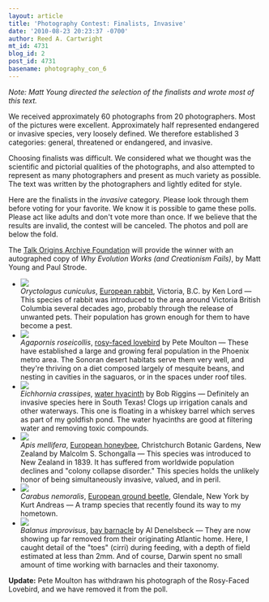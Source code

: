 ```yaml
---
layout: article
title: 'Photography Contest: Finalists, Invasive'
date: '2010-08-23 20:23:37 -0700'
author: Reed A. Cartwright
mt_id: 4731
blog_id: 2
post_id: 4731
basename: photography_con_6
---
```

_Note: Matt Young directed the selection of the finalists and wrote most of this text._

We received approximately 60 photographs from 20 photographers.  Most of the pictures were excellent.  Approximately half represented endangered or invasive species, very loosely defined. We therefore established 3 categories: general, threatened or endangered, and invasive. 

Choosing finalists was difficult. We considered what we thought was the scientific and pictorial qualities of the photographs, and also attempted to represent as many photographers and present as much variety as possible. The text was written by the photographers and lightly edited for style.

Here are the finalists in the _invasive_ category.  Please look through them before voting for your favorite.  We know it is possible to game these polls.  Please act like adults and don't vote more than once.  If we believe that the results are invalid, the contest will be canceled.  The photos and poll are below the fold.

The [Talk Origins Archive Foundation](http://www.talkorigins.org/foundation/donate.html) will provide the winner with an autographed copy of _Why Evolution Works (and Creationism Fails)_, by Matt Young and Paul Strode.


<style>
#mygalleryview {
}
.gallery {
background-color: #333 !important;
margin-left: auto;
margin-right: auto;
}
.pointer {
border-bottom-color: #FFF !important;
}
.frame.current .img_wrap {
border-color: #FFF !important;
}
.gallery img {
margin: 0px !important;
}
.frame .img_wrap {
border-width: 3px !important;
}
.panel-overlay {
overflow:auto !important;
} 
</style>
<ul id="mygalleryview" >
<li><img src="http://pandasthumb.org/archives/2010/08/08/Lord.Oryctolagus_cuniculus.jpg" />
<div class="panel-overlay">
<i>Oryctolagus cuniculus</i>, <a href="http://en.wikipedia.org/wiki/European_Rabbit">European rabbit</a>, Victoria, B.C. by Ken Lord &mdash;  This species of rabbit was introduced to the area around Victoria British Columbia several decades ago, probably through the release of unwanted pets. Their population has grown enough for them to have become a pest.
</div>
</li>
<li><img src="http://pandasthumb.org/archives/2010/08/08/Moulton.Agapornis_roseicollis.jpg" />
<div class="panel-overlay">
<i>Agapornis roseicollis</i>, <a href="http://en.wikipedia.org/wiki/Rosy-faced_Lovebird">rosy-faced lovebird</a> by Pete Moulton &mdash; These have established a large and growing feral population in the Phoenix metro area. The Sonoran desert habitats serve them very well, and they're thriving on a diet composed largely of mesquite beans, and nesting in cavities in the saguaros, or in the spaces under roof tiles.
</div>
</li>
<li><img src="http://pandasthumb.org/archives/2010/08/08/Riggins.Eichhornia-crassipes.jpg" />
<div class="panel-overlay">
<i>Eichhornia crassipes</i>, <a href="http://en.wikipedia.org/wiki/Eichhornia_crassipes">water hyacinth</a> by Bob Riggins &mdash; Definitely an invasive species here in South Texas! Clogs up irrigation canals and other waterways. This one is floating in a whiskey barrel which serves as part of my goldfish pond. The water hyacinths are good at filtering water and removing toxic compounds.
</div>
</li>
<li><img src="http://pandasthumb.org/archives/2010/08/08/Schongalla.Apis_mellifera.jpg" />
<div class="panel-overlay">
<i>Apis mellifera</i>, <a href="http://en.wikipedia.org/wiki/European_honey_bee">European honeybee</a>, Christchurch Botanic Gardens, New Zealand by Malcolm S. Schongalla &mdash; This species was introduced to New Zealand in 1839. It has suffered from worldwide population declines and "colony collapse disorder." This species holds the unlikely honor of being simultaneously invasive, valued, and in peril.
</div>
</li>
<li><img src="http://pandasthumb.org/archives/2010/08/08/Andreas.Carabus_nemoralis.jpg" />
<div class="panel-overlay">
<i>Carabus nemoralis</i>, <a href="en.wikipedia.org/wiki/Carabus_nemoralis">European ground beetle</a>,  Glendale, New York by Kurt Andreas &mdash;  A tramp species that recently found its way to my hometown.
</div>
</li>
<li><img src="http://pandasthumb.org/archives/2010/08/08/Denelsbeck.Balanus_improvisus.jpg" />
<div class="panel-overlay">
<i>Balanus improvisus</i>, <a href="http://en.wikipedia.org/wiki/Balanus_improvisus">bay barnacle</a> by Al Denelsbeck &mdash; They are now showing up far removed from their originating Atlantic home.  Here, I caught detail of the "toes" (cirri) during feeding, with a depth of field estimated at less than 2mm. And of course, Darwin spent no small amount of time working with barnacles and their taxonomy.
</div>
</li>
</ul>
<script>
$(function(){
$('#mygalleryview').galleryView({
panel_width: 600,
panel_height: 450,
frame_width: 100,
frame_height: 100,
nav_theme: '/scripts/ext/themes/light',
transition_interval: 0
});
});
</script>


<p></p>

**Update:** Pete Moulton has withdrawn his photograph of the Rosy-Faced Lovebird, and we have removed it from the poll.
